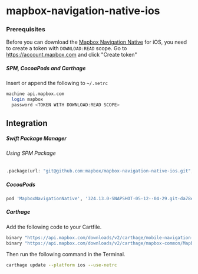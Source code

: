 # mapbox-navigation-native-ios

### Prerequisites

Before you can download the [Mapbox Navigation Native](https://github.com/mapbox/mapbox-navigation-native) for iOS, you need to create a token with `DOWNLOAD:READ` scope.
Go to https://account.mapbox.com and click "Create token"

##### SPM, CocoaPods and Carthage
Insert or append the following to `~/.netrc`

```bash
machine api.mapbox.com
  login mapbox
  password <TOKEN WITH DOWNLOAD:READ SCOPE>
```

## Integration

##### Swift Package Manager

###### Using SPM Package

```swift
.package(url: "git@github.com:mapbox/mapbox-navigation-native-ios.git", from: "324.13.0-SNAPSHOT-05-12--04-29.git-da78e13-SNAPSHOT.0512T0715Z.836552d"),
```

##### CocoaPods

```ruby
pod 'MapboxNavigationNative', '324.13.0-SNAPSHOT-05-12--04-29.git-da78e13-SNAPSHOT.0512T0715Z.836552d'
```

##### Carthage

Add the following code to your Cartfile.

```bash
binary "https://api.mapbox.com/downloads/v2/carthage/mobile-navigation-native/MapboxNavigationNative.json" == 324.13.0-SNAPSHOT-05-12--04-29.git-da78e13-SNAPSHOT.0512T0715Z.836552d
binary "https://api.mapbox.com/downloads/v2/carthage/mapbox-common/MapboxCommon-ios.json" == 24.13.0-SNAPSHOT-05-12--04-29.git-da78e13
```

Then run the following command in the Terminal.
```bash
carthage update --platform ios --use-netrc
```

